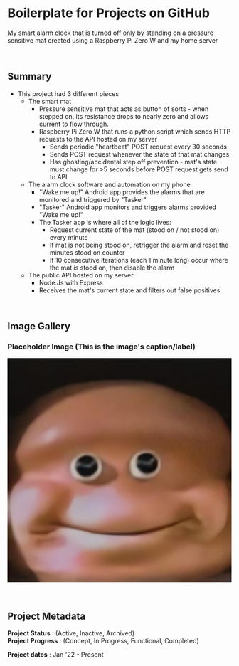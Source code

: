 # Boilerplate for Projects on GitHub

My smart alarm clock that is turned off only by standing on a pressure sensitive mat created using a Raspberry Pi Zero W and my home server 

<br>

## Summary
 - This project had 3 different pieces
   - The smart mat  
     - Pressure sensitive mat that acts as button of sorts - when stepped on, its resistance drops to nearly zero and allows current to flow through.
     - Raspberry Pi Zero W that runs a python script which sends HTTP requests to the API hosted on my server
       - Sends periodic "heartbeat" POST request every 30 seconds
       - Sends POST request whenever the state of that mat changes
       - Has ghosting/accidental step off prevention - mat's state must change for >5 seconds before POST request gets send to API 
   - The alarm clock software and automation on my phone  
     - "Wake me up!" Android app provides the alarms that are monitored and triggered by "Tasker"  
     - "Tasker" Android app monitors and triggers alarms provided "Wake me up!"   
     - The Tasker app is where all of the logic lives:
         - Request current state of the mat (stood on / not stood on) every minute
         - If mat is not being stood on, retrigger the alarm and reset the minutes stood on counter  
         - If 10 consecutive iterations (each 1 minute long) occur where the mat is stood on, then disable the alarm
   - The public API hosted on my server 
     - Node.Js with Express 
     - Receives the mat's current state and filters out false positives

<br>

## Image Gallery

### Placeholder Image (This is the image's caption/label)
![Please end my suffering... (This is the image's alt text)](/image_gallery/Please%20replace%20me%20I%20am%20begging%20you.jpg)
<br>

<!-- 
### (This is the image's caption/label)
![(This is the image's alt text)](full_http_path_to_image)
<br> 
-->

<br>

## Project Metadata

**Project Status** : (Active, Inactive, Archived)  
**Project Progress** : (Concept, In Progress, Functional, Completed)

**Project dates** : Jan '22 - Present  

